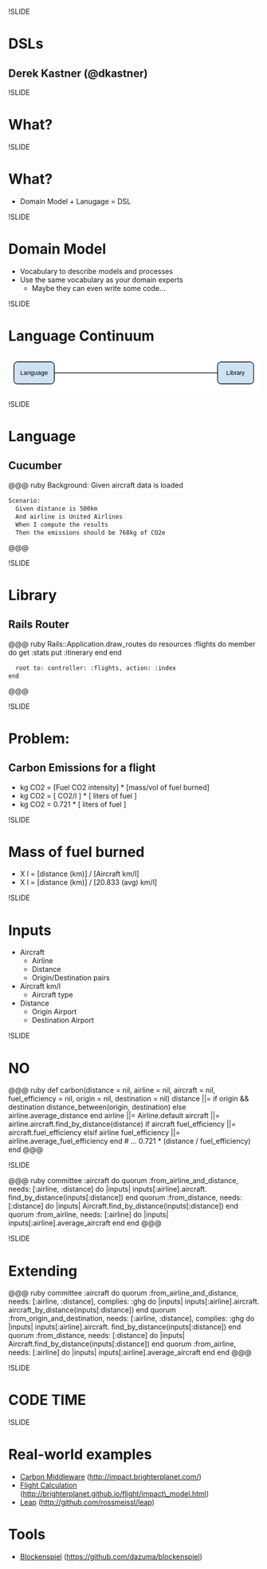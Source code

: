 !SLIDE

# DSLs

## Derek Kastner (@dkastner)

!SLIDE

# What?

!SLIDE

# What?

* Domain Model + Lanugage = DSL

!SLIDE

# Domain Model

* Vocabulary to describe models and processes
* Use the same vocabulary as your domain experts
  * Maybe they can even write some code...

!SLIDE

# Language Continuum

![Continuum](continuum.png)

!SLIDE

# Language

## Cucumber

@@@ ruby
    Background:
      Given aircraft data is loaded

    Scenario:
      Given distance is 500km
      And airline is United Airlines
      When I compute the results
      Then the emissions should be 768kg of CO2e
@@@

!SLIDE

# Library

## Rails Router

@@@ ruby
    Rails::Application.draw_routes do
      resources :flights do
        member do
          get :stats
          put :itinerary
        end
      end

      root to: controller: :flights, action: :index
    end
@@@

!SLIDE

# Problem:

## Carbon Emissions for a flight

* kg CO2 = [Fuel CO2 intensity] * [mass/vol of fuel burned]
* kg CO2 = [      CO2/l       ] * [    liters of fuel     ]
* kg CO2 =        0.721         * [    liters of fuel     ]

!SLIDE

# Mass of fuel burned

* X l = [distance (km)] / [Aircraft    km/l]
* X l = [distance (km)] / [20.833 (avg) km/l]

!SLIDE

# Inputs

* Aircraft
  * Airline
  * Distance
  * Origin/Destination pairs
* Aircraft km/l
  * Aircraft type
* Distance
  * Origin Airport
  * Destination Airport

!SLIDE

# NO

@@@ ruby
    def carbon(distance = nil, airline = nil, aircraft = nil,
               fuel_efficiency = nil, origin = nil, destination = nil)
      distance ||= if origin && destination
        distance_between(origin, destination)
      else
        airline.average_distance
      end
      airline  ||= Airline.default
      aircraft ||= airline.aircraft.find_by_distance(distance)
      if aircraft
        fuel_efficiency ||= aircraft.fuel_efficiency
      elsif airline
        fuel_efficiency ||= airline.average_fuel_efficiency
      end
      # ...
      0.721 * (distance / fuel_efficiency)
    end
@@@

!SLIDE

@@@ ruby
    committee :aircraft do
      quorum :from_airline_and_distance, needs: [:airline, :distance] do |inputs|
        inputs[:airline].aircraft.
          find_by_distance(inputs[:distance])
      end
      quorum :from_distance, needs: [:distance] do |inputs|
        Aircraft.find_by_distance(inputs[:distance])
      end
      quorum :from_airline, needs: [:airline] do |inputs|
        inputs[:airline].average_aircraft
      end
    end
@@@

!SLIDE

# Extending

@@@ ruby
    committee :aircraft do
      quorum :from_airline_and_distance, needs: [:airline, :distance],
                                                      complies: :ghg do |inputs|
        inputs[:airline].aircraft.
          aircraft_by_distance(inputs[:distance])
      end
      quorum :from_origin_and_destination, needs: [:airline, :distance],
                                                      complies: :ghg do |inputs|
        inputs[:airline].aircraft.
          find_by_distance(inputs[:distance])
      end
      quorum :from_distance, needs: [:distance] do |inputs|
        Aircraft.find_by_distance(inputs[:distance])
      end
      quorum :from_airline, needs: [:airline] do |inputs|
        inputs[:airline].average_aircraft
      end
    end
@@@

!SLIDE

# CODE TIME

!SLIDE

# Real-world examples

* [Carbon Middleware](http://impact.brighterplanet.com/) (http://impact.brighterplanet.com/)
* [Flight Calculation](http://brighterplanet.github.io/flight/impact_model.html) (http://brighterplanet.github.io/flight/impact\_model.html)
* [Leap](http://github.com/rossmeissl/leap) (http://github.com/rossmeissl/leap)

# Tools

* [Blockenspiel](https://github.com/dazuma/blockenspiel) (https://github.com/dazuma/blockenspiel)
